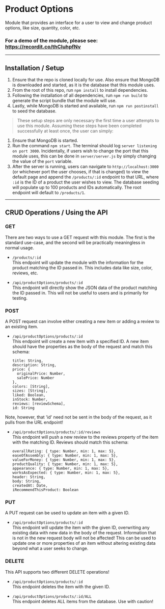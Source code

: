 # Product Options

Module that provides an interface for a user to view and change product options, like size, quantity, color, etc.

### For a demo of the module, please see: https://recordit.co/thCIuhpfNv

------

## Installation / Setup

1. Ensure that the repo is cloned locally for use. Also ensure that MongoDB is downloaded and started, as it is the database that this module uses.
1. From the root of this repo, run `npm install` to install dependencies.
1. Following the installation of all dependencies, run `npm run build` to generate the script bundle that the module will use.
1. Lastly, while MongoDB is started and available, run `npm run postinstall` to seed the database.

> These setup steps are only necessary the first time a user attempts to use this module. Assuming these steps have been completed successfully at least once, the user can simply:

1. Ensure that MongoDB is started.
1. Run the command `npm start`. The terminal should log `server listening on port 3000`. Incidentally, if users wish to change the port that this module uses, this can be done in `server/server.js` by simply changing the value of the `port` variable.
1. After the server is running, users can navigate to `http://localhost:3000` (or whichever port the user chooses, if that is changed) to view the default page and append the `/products/:id` endpoint to that URL, where `:id` is the ID of a product the user wishes to view. The database seeding will populate up to 100 products and IDs automatically. The root endpoint will default to `/products/1`.

------

## CRUD Operations / Using the API

### GET

There are two ways to use a GET request with this module. The first is the standard use-case, and the second will be practically meaningless in normal usage.

- `/products/:id`\
This endpoint will update the module with the information for the product matching the ID passed in. This includes data like size, color, reviews, etc.

- `/api/productOptions/products/:id`\
This endpoint will directly show the JSON data of the product matching the ID passed in. This will not be useful to users and is primarily for testing.

### POST

A POST request can involve either creating a new item or adding a review to an existing item.

- `/api/productOptions/products/:id`\
This endpoint will create a new item with a specified ID. A new item should have the properties as the body of the request and match this schema:

      title: String,
      description: String,
      price: {
        originalPrice: Number,
        salePrice: Number
      },
      colors: [String],
      sizes: [String],
      liked: Boolean,
      inStock: Number,
      reviews: [reviewSchema],
      id: String

Note, however, that 'id' need not be sent in the body of the request, as it pulls from the URL endpoint!

- `/api/productOptions/products/:id/reviews`\
This endpoint will push a new review to the reviews property of the item with the matching ID. Reviews should match this schema:

      overallRating: { type: Number, min: 1, max: 5},
      easeOfAssembly: { type: Number, min: 1, max: 5},
      valueForMoney: { type: Number, min: 1, max: 5},
      productQuality: { type: Number, min: 1, max: 5},
      appearance: { type: Number, min: 1, max: 5},
      worksAsExpected: { type: Number, min: 1, max: 5},
      header: String,
      body: String,
      createdAt: Date,
      iRecommendThisProduct: Boolean

### PUT
A PUT request can be used to update an item with a given ID.

- `/api/productOptions/products/:id`\
This endpoint will update the item with the given ID, overwriting any existing data with new data in the body of the request. Information that is not in the new request body will not be affected! This can be used to update one or more properties of an item without altering existing data beyond what a user seeks to change.

### DELETE
This API supports two different DELETE operations!

- `/api/productOptions/products/:id`\
This endpoint deletes the item with the given ID.

- `/api/productOptions/products/:id/ALL`\
This endpoint deletes ALL items from the database. Use with caution!